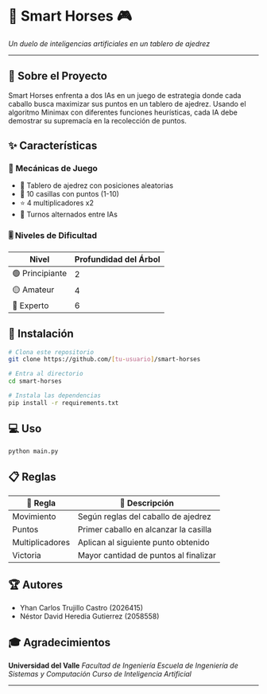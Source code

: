 # 🐴 Smart Horses 🎮

*Un duelo de inteligencias artificiales en un tablero de ajedrez*

---

## 🧠 Sobre el Proyecto

Smart Horses enfrenta a dos IAs en un juego de estrategia donde cada caballo busca maximizar sus puntos en un tablero de ajedrez. Usando el algoritmo Minimax con diferentes funciones heurísticas, cada IA debe demostrar su supremacía en la recolección de puntos.

## ✨ Características

### 🎯 Mecánicas de Juego
- 🎲 Tablero de ajedrez con posiciones aleatorias
- 🔢 10 casillas con puntos (1-10)
- ⭐ 4 multiplicadores x2
- 🔄 Turnos alternados entre IAs

### 🎚️ Niveles de Dificultad

| Nivel | Profundidad del Árbol |
|-------|----------------------|
| 🟢 Principiante | 2 |
| 🟡 Amateur | 4 |
| 🔴 Experto | 6 |

## 🚀 Instalación

```bash
# Clona este repositorio
git clone https://github.com/[tu-usuario]/smart-horses

# Entra al directorio
cd smart-horses

# Instala las dependencias
pip install -r requirements.txt
```

## 💻 Uso

```bash
python main.py
```

## 📋 Reglas

<div align="center">

| 📜 Regla | 📝 Descripción |
|----------|---------------|
| Movimiento | Según reglas del caballo de ajedrez |
| Puntos | Primer caballo en alcanzar la casilla |
| Multiplicadores | Aplican al siguiente punto obtenido |
| Victoria | Mayor cantidad de puntos al finalizar |

</div>


## 🏆 Autores

- Yhan Carlos Trujillo Castro (2026415)
- Néstor David Heredia Gutierrez (2058558)

## 🎓 Agradecimientos

**Universidad del Valle**
*Facultad de Ingeniería*
*Escuela de Ingeniería de Sistemas y Computación*
*Curso de Inteligencia Artificial*

</div>

---
